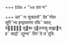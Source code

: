 +++
title = "०७ उत नः"

+++
उत᳓ नः सुत्रातरो᳓ देव᳓गोपाः  
सूरि᳓भ्य इन्द्रावरुणा रयिः᳓ ष्यात्  
ये᳓षां᳐ शु᳓ष्मः पृ᳓तनासु साह्वा᳓न्  
प्र᳓ सद्यो᳓ द्युम्ना᳓ तिर᳓ते त᳓तुरिः